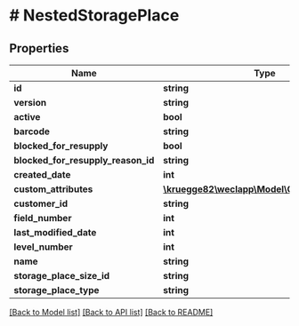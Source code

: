 # # NestedStoragePlace

## Properties

Name | Type | Description | Notes
------------ | ------------- | ------------- | -------------
**id** | **string** |  | [optional]
**version** | **string** |  | [optional]
**active** | **bool** |  | [optional]
**barcode** | **string** |  | [optional]
**blocked_for_resupply** | **bool** |  | [optional]
**blocked_for_resupply_reason_id** | **string** |  | [optional]
**created_date** | **int** |  | [optional]
**custom_attributes** | [**\kruegge82\weclapp\Model\CustomAttribute[]**](CustomAttribute.md) |  | [optional]
**customer_id** | **string** |  | [optional]
**field_number** | **int** |  | [optional]
**last_modified_date** | **int** |  | [optional]
**level_number** | **int** |  | [optional]
**name** | **string** |  |
**storage_place_size_id** | **string** |  | [optional]
**storage_place_type** | **string** |  |

[[Back to Model list]](../../README.md#models) [[Back to API list]](../../README.md#endpoints) [[Back to README]](../../README.md)
